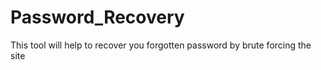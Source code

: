 # Password_Recovery
This tool will help to recover you forgotten password by brute forcing the site 
